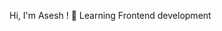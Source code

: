 Hi, I'm Asesh !
🔭 
Learning Frontend development


<!--
###🌱 I’m currently learning... Angular
###📫 How to reach me: ...https://www.linkedin.com/in/asesh-raj-b1a851190/
**asesh561/asesh561** is a ✨ _special_ ✨ repository because its `README.md` (this file) appears on your GitHub profile.

Here are some ideas to get you started:


- 🌱 I’m currently learning... Angular
- 👯 I’m looking to collaborate on ...
- 🤔 I’m looking for help with ...
- 💬 Ask me about ...
- 📫 How to reach me: ...https://www.linkedin.com/in/asesh-raj-b1a851190/
- 😄 Pronouns: ...
- ⚡ Fun fact: ...
-->
